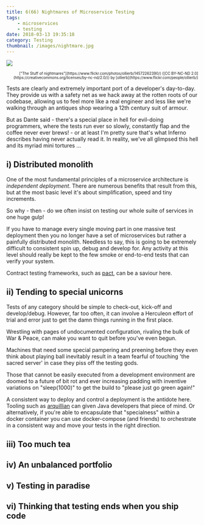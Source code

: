```yaml
---
title: 6(66) Nightmares of Microservice Testing
tags:
    - microservices
    - testing
date: 2018-03-13 19:35:18
category: Testing
thumbnail: /images/nightmare.jpg
---
```



![](/images/nightmare.jpg)
<div style="text-align: right"><sub><sup>["The Stuff of nightmares"](https://www.flickr.com/photos/ollierb/14572262390/) ([CC BY-NC-ND 2.0](https://creativecommons.org/licenses/by-nc-nd/2.0/)) by [ollierb](https://www.flickr.com/people/ollierb/)</sup></sub></div>

Tests are clearly and extremely important port of a developer's day-to-day. They provide us with a safety net as we hack away at the rotten roots of our codebase, allowing us to feel more like a real engineer and less like we're walking through an antiques shop wearing a 12th century suit of armour.

But as Dante said - there's a special place in hell for evil-doing programmers, where the tests run ever so slowly, constantly flap and the coffee never ever brews! - or at least I'm pretty sure that's what Inferno describes having never actually read it. In reality, we've all glimpsed this hell and its myriad mini tortures ...

## i) Distributed monolith

One of the most fundamental principles of a microservice architecture is *independent deployment*. There are numerous benefits that result from this, but at the most basic level it's about simplification, speed and tiny increments.

So why - then - do we often insist on testing our whole suite of services in one huge gulp!

If you have to manage every single moving part in one massive test deployment then you no longer have a set of microservices but rather a painfully distributed monolith. Needless to say, this is going to be extremely difficult to consistent spin up, debug and develop for. Any activity at this level should really be kept to the few smoke or end-to-end tests that can verify your system.

Contract testing frameworks, such as [pact](http://pact.io), can be a saviour here.

## ii) Tending to special unicorns

Tests of any category should be simple to check-out, kick-off and develop/debug. However, far too often, it can involve a Herculeon effort of trial and error just to get the damn things running in the first place.

Wrestling with pages of undocumented configuration, rivaling the bulk of War & Peace, can make you want to quit before you've even begun.

Machines that need some special pampering and preening before they even think about playing ball inevitably result in a team fearful of touching 'the sacred server' in case they piss off the testing gods.

Those that cannot be easily executed from a development environment are doomed to a future of bit rot and ever increasing padding with inventive variations on "sleep(1000)" to get the build to "please just go green again!"

A consistent way to deploy and control a deployment is the antidote here. Tooling such as [arquillian](http://arquillian.org/) can given Java developers that piece of mind. Or alternatively, if you're able to encapsulate that "specialness" within a docker container you can use docker-compose (and friends) to orchestrate in a consistent way and move your tests in the right direction.

## iii) Too much tea
    

## iv) An unbalanced portfolio


## v) Testing in paradise


## vi) Thinking that testing ends when you ship code


